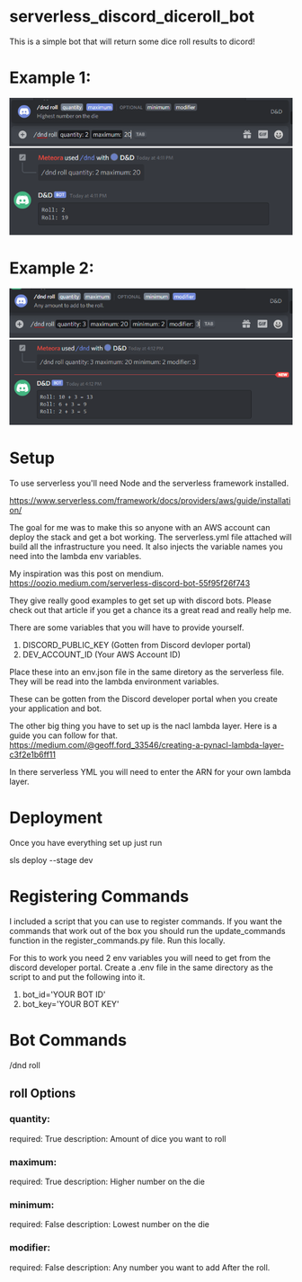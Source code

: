 # serverless_discord_diceroll_bot

This is a simple bot that will return some dice roll results to dicord!

# Example 1:

![roll_1](roll_1.PNG)
![roll_1_result](roll_1_result.PNG)

# Example 2:

![roll_2](roll_2.PNG)
![roll_2_result](roll_2_result.PNG)

# Setup

To use serverless you'll need Node and the serverless framework installed.

https://www.serverless.com/framework/docs/providers/aws/guide/installation/

The goal for me was to make this so anyone with an AWS account can deploy the stack and get a bot working. The serverless.yml file attached will build all the infrastructure you need. It also injects the variable names you need into the lambda env variables.

My inspiration was this post on mendium. https://oozio.medium.com/serverless-discord-bot-55f95f26f743

They give really good examples to get set up with discord bots. Please check out that article if you get a chance its a great read and really help me.

There are some variables that you will have to provide yourself.

1. DISCORD_PUBLIC_KEY (Gotten from Discord devloper portal)
2. DEV_ACCOUNT_ID (Your AWS Account ID)

Place these into an env.json file in the same diretory as the serverless file. They will be read into the lambda environment variables.

These can be gotten from the Discord developer portal when you create your application and bot.

The other big thing you have to set up is the nacl lambda layer. Here is a guide you can follow for that.
https://medium.com/@geoff.ford_33546/creating-a-pynacl-lambda-layer-c3f2e1b6ff11

In there serverless YML you will need to enter the ARN for your own lambda layer.

# Deployment

Once you have everything set up just run

sls deploy --stage dev

# Registering Commands

I included a script that you can use to register commands. If you want the commands that work out of the box you should run the update_commands function in the register_commands.py file. Run this locally.

For this to work you need 2 env variables you will need to get from the discord developer portal. Create a .env file in the same directory as the script to and put the following into it.

1. bot_id='YOUR BOT ID'
2. bot_key='YOUR BOT KEY'

# Bot Commands

/dnd roll

## roll Options

### quantity:

required: True
description: Amount of dice you want to roll

### maximum:

required: True
description: Higher number on the die

### minimum:

required: False
description: Lowest number on the die

### modifier:

required: False
description: Any number you want to add After the roll.
